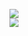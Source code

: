 [![](https://img.shields.io/badge/Made%20With-Github%20Spray-lightgrey.svg?style=for-the-badge&logo=github)](https://github.com/Annihil/github-spray#16891)  
[![](https://i.imgur.com/2DrTn0Z.gif)](https://github.com/Annihil/github-spray)